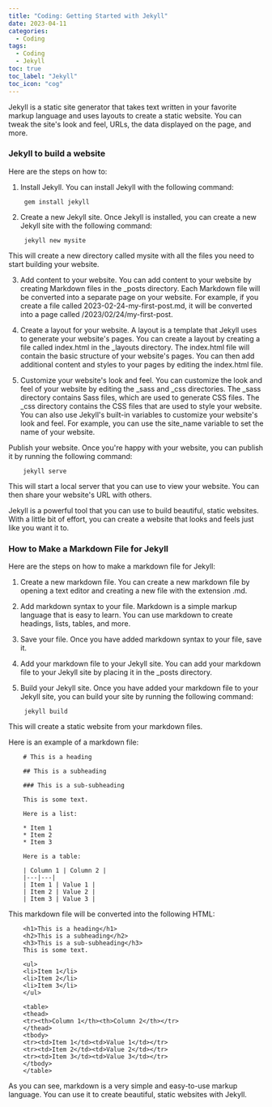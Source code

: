 ```yaml
---
title: "Coding: Getting Started with Jekyll"
date: 2023-04-11
categories:
  - Coding
tags:
  - Coding
  - Jekyll
toc: true
toc_label: "Jekyll"
toc_icon: "cog"
---
```


Jekyll is a static site generator that takes text written in your favorite markup language and uses layouts to create a static website. You can tweak the site's look and feel, URLs, the data displayed on the page, and more.

### Jekyll to build a website

Here are the steps on how to:

1. Install Jekyll. You can install Jekyll with the following command:

        gem install jekyll

2. Create a new Jekyll site. Once Jekyll is installed, you can create a new Jekyll site with the following command:

        jekyll new mysite

This will create a new directory called mysite with all the files you need to start building your website.

3. Add content to your website. You can add content to your website by creating Markdown files in the _posts directory. Each Markdown file will be converted into a separate page on your website.
For example, if you create a file called 2023-02-24-my-first-post.md, it will be converted into a page called /2023/02/24/my-first-post.

4. Create a layout for your website. A layout is a template that Jekyll uses to generate your website's pages. You can create a layout by creating a file called index.html in the _layouts directory.
The index.html file will contain the basic structure of your website's pages. You can then add additional content and styles to your pages by editing the index.html file.

5. Customize your website's look and feel. You can customize the look and feel of your website by editing the _sass and _css directories. The _sass directory contains Sass files, which are used to generate CSS files. The _css directory contains the CSS files that are used to style your website.
You can also use Jekyll's built-in variables to customize your website's look and feel. For example, you can use the site_name variable to set the name of your website.

Publish your website. Once you're happy with your website, you can publish it by running the following command:

        jekyll serve
        
This will start a local server that you can use to view your website. You can then share your website's URL with others.

Jekyll is a powerful tool that you can use to build beautiful, static websites. With a little bit of effort, you can create a website that looks and feels just like you want it to.

### How to Make a Markdown File for Jekyll

Here are the steps on how to make a markdown file for Jekyll:

1. Create a new markdown file.
You can create a new markdown file by opening a text editor and creating a new file with the extension .md.

2. Add markdown syntax to your file.
Markdown is a simple markup language that is easy to learn. You can use markdown to create headings, lists, tables, and more.

3. Save your file.
Once you have added markdown syntax to your file, save it.

4. Add your markdown file to your Jekyll site.
You can add your markdown file to your Jekyll site by placing it in the _posts directory.

5. Build your Jekyll site.
Once you have added your markdown file to your Jekyll site, you can build your site by running the following command:

        jekyll build

This will create a static website from your markdown files.

Here is an example of a markdown file:

        # This is a heading

        ## This is a subheading

        ### This is a sub-subheading

        This is some text.

        Here is a list:

        * Item 1
        * Item 2
        * Item 3

        Here is a table:

        | Column 1 | Column 2 |
        |---|---|
        | Item 1 | Value 1 |
        | Item 2 | Value 2 |
        | Item 3 | Value 3 |

This markdown file will be converted into the following HTML:

        <h1>This is a heading</h1>
        <h2>This is a subheading</h2>
        <h3>This is a sub-subheading</h3>
        This is some text.

        <ul>
        <li>Item 1</li>
        <li>Item 2</li>
        <li>Item 3</li>
        </ul>

        <table>
        <thead>
        <tr><th>Column 1</th><th>Column 2</th></tr>
        </thead>
        <tbody>
        <tr><td>Item 1</td><td>Value 1</td></tr>
        <tr><td>Item 2</td><td>Value 2</td></tr>
        <tr><td>Item 3</td><td>Value 3</td></tr>
        </tbody>
        </table>

As you can see, markdown is a very simple and easy-to-use markup language. You can use it to create beautiful, static websites with Jekyll.